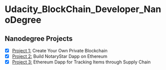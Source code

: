 # Udacity_BlockChain_Developer_NanoDegree

## Nanodegree Projects

- [x] [Project 1:](/project_1/) Create Your Own Private Blockchain
- [x] [Project 2:](/project_2/) Build NotaryStar Dapp on Ethereum
- [x] [Project 3:](/project_3/) Ethereum Dapp for Tracking Items through Supply Chain